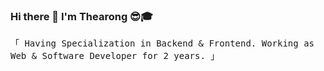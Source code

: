 ### Hi there 👋 I'm Thearong 😎🎓
<p align="left"> 
  <samp>
    「 Having Specialization in Backend & Frontend. Working as Web & Software Developer for 2 years. 」
  </samp>
</p>
<!--
**TheaRong/TheaRong** is a ✨ _special_ ✨ repository because its `README.md` (this file) appears on your GitHub profile.

Here are some ideas to get you started:

 🔭 I’m currently working on ...
- 🌱 I’m currently learning ...
- 👯 I’m looking to collaborate on ...
- 🤔 I’m looking for help with ...
- 💬 Ask me about ...
- 📫 How to reach me: ...
- 😄 Pronouns: ...
- ⚡ Fun fact: ...
-->
